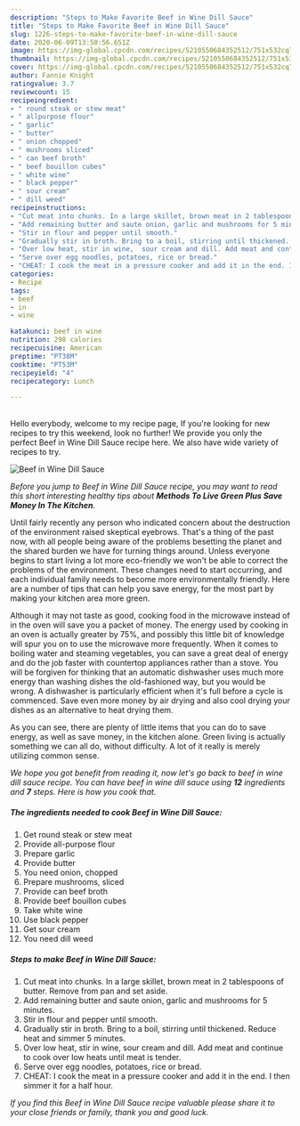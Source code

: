 ```yaml
---
description: "Steps to Make Favorite Beef in Wine Dill Sauce"
title: "Steps to Make Favorite Beef in Wine Dill Sauce"
slug: 1226-steps-to-make-favorite-beef-in-wine-dill-sauce
date: 2020-06-09T13:50:56.651Z
image: https://img-global.cpcdn.com/recipes/5210550684352512/751x532cq70/beef-in-wine-dill-sauce-recipe-main-photo.jpg
thumbnail: https://img-global.cpcdn.com/recipes/5210550684352512/751x532cq70/beef-in-wine-dill-sauce-recipe-main-photo.jpg
cover: https://img-global.cpcdn.com/recipes/5210550684352512/751x532cq70/beef-in-wine-dill-sauce-recipe-main-photo.jpg
author: Fannie Knight
ratingvalue: 3.7
reviewcount: 15
recipeingredient:
- " round steak or stew meat"
- " allpurpose flour"
- " garlic"
- " butter"
- " onion chopped"
- " mushrooms sliced"
- " can beef broth"
- " beef bouillon cubes"
- " white wine"
- " black pepper"
- " sour cream"
- " dill weed"
recipeinstructions:
- "Cut meat into chunks. In a large skillet, brown meat in 2 tablespoons of butter. Remove from pan and set aside."
- "Add remaining butter and saute onion, garlic and mushrooms for 5 minutes."
- "Stir in flour and pepper until smooth."
- "Gradually stir in broth. Bring to a boil, stirring until thickened. Reduce heat and simmer 5 minutes."
- "Over low heat, stir in wine,  sour cream and dill. Add meat and continue to cook over low heats until meat is tender."
- "Serve over egg noodles, potatoes, rice or bread."
- "CHEAT: I cook the meat in a pressure cooker and add it in the end. I then simmer it for a half hour."
categories:
- Recipe
tags:
- beef
- in
- wine

katakunci: beef in wine 
nutrition: 298 calories
recipecuisine: American
preptime: "PT38M"
cooktime: "PT53M"
recipeyield: "4"
recipecategory: Lunch

---
```

<br>
Hello everybody, welcome to my recipe page, If you're looking for new recipes to try this weekend, look no further! We provide you only the perfect Beef in Wine Dill Sauce recipe here. We also have wide variety of recipes to try.
<br>


![Beef in Wine Dill Sauce](https://img-global.cpcdn.com/recipes/5210550684352512/751x532cq70/beef-in-wine-dill-sauce-recipe-main-photo.jpg)

<i>Before you jump to Beef in Wine Dill Sauce recipe, you may want to read this short interesting healthy tips about 
<strong>Methods To Live Green Plus Save Money In The Kitchen</strong>.</i>
</br>

Until fairly recently any person who indicated concern about the destruction of the environment raised skeptical eyebrows. That's a thing of the past now, with all people being aware of the problems besetting the planet and the shared burden we have for turning things around. Unless everyone begins to start living a lot more eco-friendly we won't be able to correct the problems of the environment. These changes need to start occurring, and each individual family needs to become more environmentally friendly. Here are a number of tips that can help you save energy, for the most part by making your kitchen area more green.

Although it may not taste as good, cooking food in the microwave instead of in the oven will save you a packet of money. The energy used by cooking in an oven is actually greater by 75%, and possibly this little bit of knowledge will spur you on to use the microwave more frequently. When it comes to boiling water and steaming vegetables, you can save a great deal of energy and do the job faster with countertop appliances rather than a stove. You will be forgiven for thinking that an automatic dishwasher uses much more energy than washing dishes the old-fashioned way, but you would be wrong. A dishwasher is particularly efficient when it's full before a cycle is commenced. Save even more money by air drying and also cool drying your dishes as an alternative to heat drying them.

As you can see, there are plenty of little items that you can do to save energy, as well as save money, in the kitchen alone. Green living is actually something we can all do, without difficulty. A lot of it really is merely utilizing common sense.


<i>We hope you got benefit from reading it, now let's go back to beef in wine dill sauce recipe. You can have beef in wine dill sauce using <strong>12</strong> ingredients and <strong>7</strong> steps. Here is how you cook that.
</i>

##### The ingredients needed to cook Beef in Wine Dill Sauce:

1. Get  round steak or stew meat
1. Provide  all-purpose flour
1. Prepare  garlic
1. Provide  butter
1. You need  onion, chopped
1. Prepare  mushrooms, sliced
1. Provide  can beef broth
1. Provide  beef bouillon cubes
1. Take  white wine
1. Use  black pepper
1. Get  sour cream
1. You need  dill weed


##### Steps to make Beef in Wine Dill Sauce:

1. Cut meat into chunks. In a large skillet, brown meat in 2 tablespoons of butter. Remove from pan and set aside.
1. Add remaining butter and saute onion, garlic and mushrooms for 5 minutes.
1. Stir in flour and pepper until smooth.
1. Gradually stir in broth. Bring to a boil, stirring until thickened. Reduce heat and simmer 5 minutes.
1. Over low heat, stir in wine,  sour cream and dill. Add meat and continue to cook over low heats until meat is tender.
1. Serve over egg noodles, potatoes, rice or bread.
1. CHEAT: I cook the meat in a pressure cooker and add it in the end. I then simmer it for a half hour.


<i>If you find this Beef in Wine Dill Sauce recipe valuable please share it to your close friends or family, thank you and good luck.</i>
